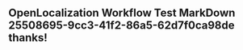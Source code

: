 <properties
ms.topic="hero-topic"
ms.test1="hero-topic"
ms.test2="test"/>


## OpenLocalization Workflow Test MarkDown 25508695-9cc3-41f2-86a5-62d7f0ca98de thanks!



<!--HONumber=Jul16_HO2-->



